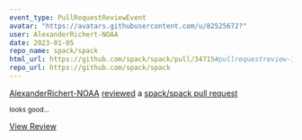 ```yaml
---
event_type: PullRequestReviewEvent
avatar: "https://avatars.githubusercontent.com/u/82525672?"
user: AlexanderRichert-NOAA
date: 2023-01-05
repo_name: spack/spack
html_url: https://github.com/spack/spack/pull/34715#pullrequestreview-1233193276
repo_url: https://github.com/spack/spack
---
```


<a href='https://github.com/AlexanderRichert-NOAA' target='_blank'>AlexanderRichert-NOAA</a> <a href='https://github.com/spack/spack/pull/34715#pullrequestreview-1233193276' target='_blank'>reviewed</a> a <a href='https://github.com/spack/spack/pull/34715' target='_blank'>spack/spack pull request</a>

<small>looks good...</small>

<a href='https://github.com/spack/spack/pull/34715#pullrequestreview-1233193276' target='_blank'>View Review</a>